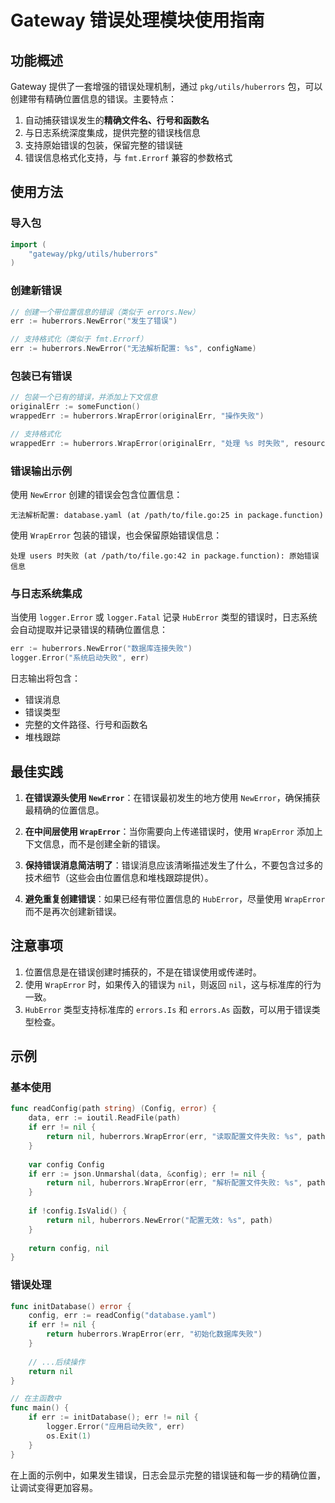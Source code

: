 # Gateway 错误处理模块使用指南

## 功能概述

Gateway 提供了一套增强的错误处理机制，通过 `pkg/utils/huberrors` 包，可以创建带有精确位置信息的错误。主要特点：

1. 自动捕获错误发生的**精确文件名、行号和函数名**
2. 与日志系统深度集成，提供完整的错误栈信息
3. 支持原始错误的包装，保留完整的错误链
4. 错误信息格式化支持，与 `fmt.Errorf` 兼容的参数格式

## 使用方法

### 导入包

```go
import (
    "gateway/pkg/utils/huberrors"
)
```

### 创建新错误

```go
// 创建一个带位置信息的错误（类似于 errors.New）
err := huberrors.NewError("发生了错误")

// 支持格式化（类似于 fmt.Errorf）
err := huberrors.NewError("无法解析配置: %s", configName)
```

### 包装已有错误

```go
// 包装一个已有的错误，并添加上下文信息
originalErr := someFunction()
wrappedErr := huberrors.WrapError(originalErr, "操作失败")

// 支持格式化
wrappedErr := huberrors.WrapError(originalErr, "处理 %s 时失败", resourceName)
```

### 错误输出示例

使用 `NewError` 创建的错误会包含位置信息：

```
无法解析配置: database.yaml (at /path/to/file.go:25 in package.function)
```

使用 `WrapError` 包装的错误，也会保留原始错误信息：

```
处理 users 时失败 (at /path/to/file.go:42 in package.function): 原始错误信息
```

### 与日志系统集成

当使用 `logger.Error` 或 `logger.Fatal` 记录 `HubError` 类型的错误时，日志系统会自动提取并记录错误的精确位置信息：

```go
err := huberrors.NewError("数据库连接失败")
logger.Error("系统启动失败", err)
```

日志输出将包含：
- 错误消息
- 错误类型
- 完整的文件路径、行号和函数名
- 堆栈跟踪

## 最佳实践

1. **在错误源头使用 `NewError`**：在错误最初发生的地方使用 `NewError`，确保捕获最精确的位置信息。

2. **在中间层使用 `WrapError`**：当你需要向上传递错误时，使用 `WrapError` 添加上下文信息，而不是创建全新的错误。

3. **保持错误消息简洁明了**：错误消息应该清晰描述发生了什么，不要包含过多的技术细节（这些会由位置信息和堆栈跟踪提供）。

4. **避免重复创建错误**：如果已经有带位置信息的 `HubError`，尽量使用 `WrapError` 而不是再次创建新错误。

## 注意事项

1. 位置信息是在错误创建时捕获的，不是在错误使用或传递时。
2. 使用 `WrapError` 时，如果传入的错误为 `nil`，则返回 `nil`，这与标准库的行为一致。
3. `HubError` 类型支持标准库的 `errors.Is` 和 `errors.As` 函数，可以用于错误类型检查。

## 示例

### 基本使用

```go
func readConfig(path string) (Config, error) {
    data, err := ioutil.ReadFile(path)
    if err != nil {
        return nil, huberrors.WrapError(err, "读取配置文件失败: %s", path)
    }
    
    var config Config
    if err := json.Unmarshal(data, &config); err != nil {
        return nil, huberrors.WrapError(err, "解析配置文件失败: %s", path)
    }
    
    if !config.IsValid() {
        return nil, huberrors.NewError("配置无效: %s", path)
    }
    
    return config, nil
}
```

### 错误处理

```go
func initDatabase() error {
    config, err := readConfig("database.yaml")
    if err != nil {
        return huberrors.WrapError(err, "初始化数据库失败")
    }
    
    // ...后续操作
    return nil
}

// 在主函数中
func main() {
    if err := initDatabase(); err != nil {
        logger.Error("应用启动失败", err)
        os.Exit(1)
    }
}
```

在上面的示例中，如果发生错误，日志会显示完整的错误链和每一步的精确位置，让调试变得更加容易。 